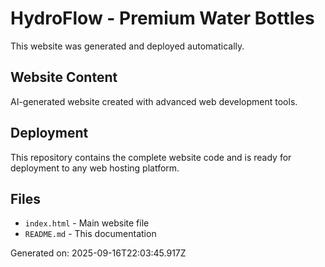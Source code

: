# HydroFlow - Premium Water Bottles

This website was generated and deployed automatically.

## Website Content
AI-generated website created with advanced web development tools.

## Deployment
This repository contains the complete website code and is ready for deployment to any web hosting platform.

## Files
- `index.html` - Main website file
- `README.md` - This documentation

Generated on: 2025-09-16T22:03:45.917Z
